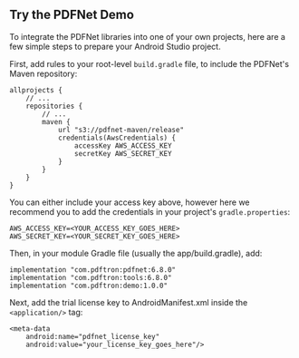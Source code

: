 ## Try the PDFNet Demo

To integrate the PDFNet libraries into one of your own projects, here are a few simple steps to prepare your Android Studio project.

First, add rules to your root-level `build.gradle` file, to include the PDFNet's Maven repository:

```
allprojects {
    // ...
    repositories {
        // ...
        maven {
            url "s3://pdfnet-maven/release"
            credentials(AwsCredentials) {
                accessKey AWS_ACCESS_KEY
                secretKey AWS_SECRET_KEY
            }
        }
    }
}
```

You can either include your access key above, however here we recommend you to add the credentials in your project's `gradle.properties`:

```
AWS_ACCESS_KEY=<YOUR_ACCESS_KEY_GOES_HERE>
AWS_SECRET_KEY=<YOUR_SECRET_KEY_GOES_HERE>
```

Then, in your module Gradle file (usually the app/build.gradle), add:

```
implementation "com.pdftron:pdfnet:6.8.0"
implementation "com.pdftron:tools:6.8.0"
implementation "com.pdftron:demo:1.0.0"
```

Next, add the trial license key to AndroidManifest.xml inside the `<application/>` tag:

```
<meta-data
    android:name="pdfnet_license_key"
    android:value="your_license_key_goes_here"/>

```

